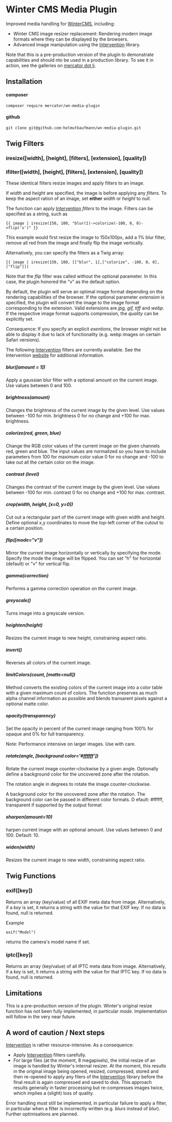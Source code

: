 # Winter CMS Media Plugin
Improved media handling for [WinterCMS](https://wintercms.com), including:
- Winter CMS image resizer replacement: Rendering modern image formats where they can be displayed by the browsers.
- Advanced image manipulation using the [Intervention](http://image.intervention.io) library.

Note that this is a pre-production version of the plugin to demonstrate capabilities and should nto be used in a
production library. To see it in action, see the galleries on [mercator dot li](https://mercator.li).

## Installation
#### composer
```
composer require mercator/wn-media-plugin
```

#### github
```
git clone git@github.com:helmutkaufmann/wn-media-plugin.git
```

## Twig Filters

### iresize([width], [height], [filters], [extension], [quality]) 
### ifilter([width], [height], [filters], [extension], [quality]) 
These identical filters resize images and apply filters to an image.

If *width* and *height* are specified, the image is before applying any *filters*. 
To keep the aspect ration of an image, set **either** *width* or *height* to *null*.

The function can apply [Intervention](http://image.intervention.io) *filters* to the image. 
Filters can be specified as a string, such as 

```
{{ image | iresize(150, 100, "blur(1)->colorize(-100, 0, 0)->flip('v')" }}
```

This example would first resize the image to 150x100px, add a 1% blur filter, remove all red from the image
and finally flip the image vertically.

Alternatively, you can specify the filters as a Twig array:

```
{{ image | iresize(150, 100, [["blur", 1],["colorize", -100, 0, 0], ["flip"]])
```

Note that the *flip* filter was called without the optional parameter. In this case, the plugin honored the
"v" as the default option.

By default, the plugin will serve an optimal image format depending on the rendering capabilities of the browser.
If the optional parameter *extension* is specified, the plugin will convert the image to  the image format corresponding
to the extension. Valid extensions are *jpg, gif, tiff* and *webp*. If the respective image format supports
compression, the *quality* can be explicitly set. 

Consequence: If you specify an explicit *exentions*, 
the browser might not be able to display it due to lack of functionality (e.g. webp images on certain Safari versions).

The following [Intervention](http://image.intervention.io) filters are currently available. See the Intervention 
[website](http://image.intervention.io) for additional information.

##### blur([amount = 1])
Apply a gaussian blur filter with a optional amount on the current image. Use values between 0 and 100.

##### brightness(amount)
Changes the brightness of the current image by the given level. Use values between -100 for min. brightness 0
for no change and +100 for max. brightness.

##### colorize(red, green, blue)
Change the RGB color values of the current image on the given channels red, green and blue. 
The input values are normalized so you have to include parameters from 100 for maximum color value 0 for no change 
and -100 to take out all the certain color on the image.

##### contrast (level)
Changes the contrast of the current image by the given level. Use values between -100 for min. contrast 0 for no 
change and +100 for max. contrast.

##### crop(width, height, [x=0, y=0])
Cut out a rectangular part of the current image with given width and height. Define optional x,y coordinates to 
move the top-left corner of the cutout to a certain position.

##### flip([mode="v"])
Mirror the current image horizontally or vertically by specifying the mode.
Specify the mode the image will be flipped. You can set "h" for horizontal (default) or "v" for vertical flip.

##### gamma(correction)
Performs a gamma correction operation on the current image.

##### greyscale()
Turns image into a greyscale version.

##### heighten(height)
Resizes the current image to new height, constraining aspect ratio. 

##### invert()
Reverses all colors of the current image.

##### limitColors(count, [matte=null])
Method converts the existing colors of the current image into a color table with a given maximum count of colors. 
The function preserves as much alpha channel information as possible and blends transarent pixels against a optional matte color.

##### opacity(transparency)
Set the opacity in percent of the current image ranging from 100% for opaque and 0% for full transparency.

Note: Performance intensive on larger images. Use with care.

##### rotate(angle, [background color='#ffffff'])
Rotate the current image counter-clockwise by a given angle. Optionally define a background color for the uncovered 
zone after the rotation.

The rotation angle in degrees to rotate the image counter-clockwise.

A background color for the uncovered zone after the rotation. The background color can be passed in different color formats. D
efault: #ffffff, transparent if supported by the output format

##### sharpen(amount=10)
harpen current image with an optional amount. Use values between 0 and 100. Default: 10.

##### widen(width)
Resizes the current image to new width, constraining aspect ratio. 

## Twig Functions
### exif([key])
Returns an array (key/value) of all EXIF meta data from image. Alternatively, if a *key* is set, it returns a string
with the value for that EXIF key. If no data is found, null is returned.

Example
```
exif("Model")
```
returns the camera's model name if set.

### iptc([key])
Returns an array (key/value) of all IPTC meta data from image. Alternatively, if a *key* is set, it returns a string
with the value for that IPTC key. If no data is found, null is returned.

## Limitations
This is a pre-production version of the plugin. Winter's original resize function has not been fully implemented, 
in particular *mode*. Implementation will follow in the very near future.

## A word of caution / Next steps
[Intervention](http://image.intervention.io) is rather resource-intensive. As a consequence:
- Apply [Intervention](http://image.intervention.io) filters carefully.
- For large files (at the moment, 8 megapixels), the initial resize of an image is handled by Winter's internal resizer. At the moment, 
this results in the original image being opened, resized, compressed, stored and then re-opened to apply any filers of the
[Intervention](http://image.intervention.io) library before the final result is again compressed and saved to disk.
This approach results generally in faster processing but re-compresses images twice, which implies a (slight) loss of quality.

Error handling must still be implemented, in particular failure to apply a filter, in particular when a filter is 
incorrectly written (e.g. *blurs* instead of *blur*).
Further optimisations are planned.
